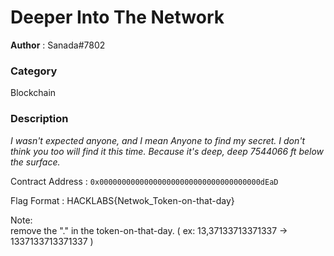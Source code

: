 Deeper Into The Network
============

**Author** : Sanada#7802

### Category 
Blockchain

### Description
_I wasn't expected anyone, and I mean Anyone to find my secret._
_I don't think you too will find it this time. Because it's deep, deep_
_7544066 ft below the surface._

Contract Address : `0x000000000000000000000000000000000000dEaD`

Flag Format : HACKLABS{Netwok_Token-on-that-day}

Note:  
remove the "." in the token-on-that-day. ( ex: 13,37133713371337 -> 1337133713371337 )  
